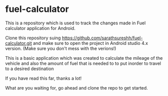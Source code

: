 # fuel-calculator
This is a repository which is used to track the changes made in Fuel calculator application for Android.

Clone this repository suing https://github.com/sarathsureshh/fuel-calculator.git and make sure to open the project in Android studio 4.x version. (Make sure you don't mess with the verions!)

This is a basic application which was created to calculate the mileage of the vehicle and also the amount of fuel that is needed to to put inorder to travel to a desired destination 

If you have read this far, thanks a lot!

What are you waiting for, go ahead and clone the repo to get started.
